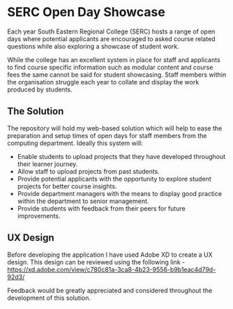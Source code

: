 # SERC Open Day Showcase
Each year South Eastern Regional College (SERC) hosts a range of open days where potential applicants are encouraged to asked course related questions while also exploring a showcase of student work.  

While the college has an excellent system in place for staff and applicants to find course specific information such as modular content and course fees the same cannot be said for student showcasing. Staff members within the organisation struggle each year to collate and display the work produced by students. 

## The Solution
The repository will hold my web-based solution which will help to ease the preparation and setup times of open days for staff members from the computing department. Ideally this system will: 

- Enable students to upload projects that they have developed throughout their learner journey. 
- Allow staff to upload projects from past students. 
- Provide potential applicants with the opportunity to explore student projects for better course insights.  
- Provide department managers with the means to display good practice within the department to senior management.  
- Provide students with feedback from their peers for future improvements.  

## UX Design
Before developing the application I have used Adobe XD to create a UX design. This design can be reviewed using the following link - https://xd.adobe.com/view/c780c81a-3ca8-4b23-9556-b9b1eac4d79d-92d3/

Feedback would be greatly appreciated and considered throughout the development of this solution. 

